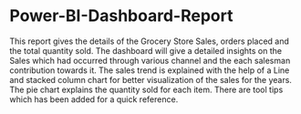 # Power-BI-Dashboard-Report
This report gives the details of the Grocery Store Sales, orders placed and the total quantity sold.
The dashboard will give a detailed insights on the Sales which had occurred through various channel and the each salesman contribution towards it.
The sales trend is explained with the help of a Line and stacked column chart for better visualization of the sales for the years.
The pie chart explains the quantity sold for each item.
There are tool tips which has been added for a quick reference.
